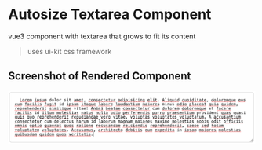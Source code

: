 # Autosize Textarea Component

vue3 component with textarea that grows to fit its content

> uses ui-kit css framework

## Screenshot of Rendered Component
![rendered](https://raw.githubusercontent.com/safinazbg/autosize-textarea/master/display.png)

